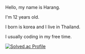 Hello, my name is Harang.

I'm 12 years old.

I born is korea and I live in Thailand.

I usually coding in my free time.

[![Solved.ac Profile](http://mazassumnida.wtf/api/v2/generate_badge?boj=harang7447)](https://solved.ac/harang7447/)
